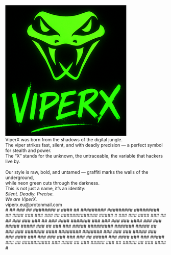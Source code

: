 <!DOCTYPE html>
<html lang="nl">

<body>
  <img src="ViperX_logo_web.png" alt="ViperX graffiti logo" />
  <div class="intro">
    ViperX was born from the shadows of the digital jungle.<br>
    The viper strikes fast, silent, and with deadly precision — a perfect symbol for stealth and power.<br>
    The “X” stands for the unknown, the untraceable, the variable that hackers live by.<br><br>
    Our style is raw, bold, and untamed — graffiti marks the walls of the underground, <br>while neon green cuts through the darkness.<br>
    <div class="highlight">
      This is not just a name, it’s an identity:<br>
      <em>Silent. Deadly. Precise.<br>
      We are ViperX.</em>
    </div>
      <div class="email">viperx.eu@protonmail.com</div>
  </div></html>                                                                             #    
                ##                                                         ###    
               ##                                     ########   #        ####    
               ##         #########    #########  #########  ## ####     ###      
     ###      ###   ##  ############# #####       # ###     ###  ####   ###       
      ##      ##   ###   ###      ###  ##          ###    ####     #######        
      ###    ###   ###   ###    ####  ###          ### #####        #####         
      ###    ##   ###    ###  #####  #########     #######          #####         
       ##   ###   ###    #######     ####         ########         #######        
       ### ###    ###   #####       ###           ###  ####       ###   ###       
       ### ###    ###   ###         ##     #####  ###    ####    ###     ###      
        #####    ###    ##          ##########   ###       ####  ##       ###     
        #####    ###    ##         #####                       ##          ###    
        ####                                                   #                  

